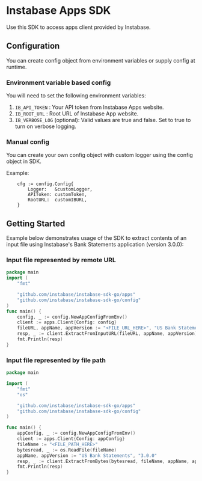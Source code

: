 # Instabase Apps SDK

Use this SDK to access apps client provided by Instabase.

## Configuration

You can create config object from environment variables or supply config at runtime.

### Environment variable based config

You will need to set the following environment variables:

1. `IB_API_TOKEN` : Your API token from Instabase Apps website.
2. `IB_ROOT_URL` : Root URL of Instabase App website.
3. `IB_VERBOSE_LOG` (optional): Valid values are true and false. Set to true to turn on verbose logging.

### Manual config

You can create your own config object with custom logger using the config object in SDK.

Example:

```
    cfg := config.Config{
		Logger:   &customLogger,
		APIToken: customToken,
		RootURL:  customIBURL,
	}
```

## Getting Started

Example below demonstrates usage of the SDK to extract contents of an input file using Instabase's Bank Statements application (version 3.0.0):

### Input file represented by remote URL

```go
package main
import (
	"fmt"

	"github.com/instabase/instabase-sdk-go/apps"
	"github.com/instabase/instabase-sdk-go/config"
)
func main() {
	config, _ := config.NewAppConfigFromEnv()
	client := apps.Client{Config: config}
	fileURL, appName, appVersion := "<FILE_URL_HERE>", "US Bank Statements", "3.0.0"
	resp, _ := client.ExtractFromInputURL(fileURL, appName, appVersion)
	fmt.Println(resp)
}
```

### Input file represented by file path

```go
package main

import (
	"fmt"
	"os"

	"github.com/instabase/instabase-sdk-go/apps"
	"github.com/instabase/instabase-sdk-go/config"
)

func main() {
	appConfig, _ := config.NewAppConfigFromEnv()
	client := apps.Client{Config: appConfig}
	fileName := "<FILE_PATH_HERE>"
	bytesread, _ := os.ReadFile(fileName)
	appName, appVersion := "US Bank Statements", "3.0.0"
	resp, _ := client.ExtractFromBytes(bytesread, fileName, appName, appVersion)
	fmt.Println(resp)
}

```
